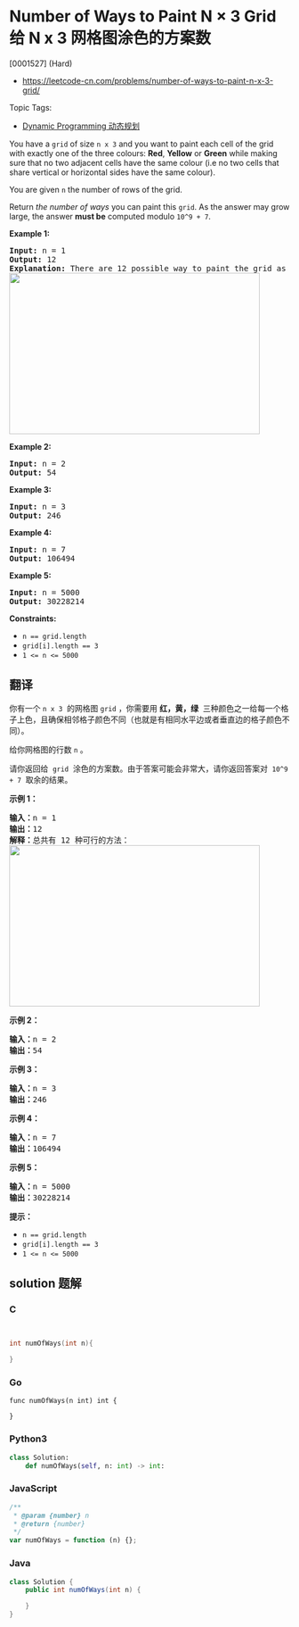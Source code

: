# Number of Ways to Paint N × 3 Grid 给 N x 3 网格图涂色的方案数

[0001527] (Hard)

- https://leetcode-cn.com/problems/number-of-ways-to-paint-n-x-3-grid/

Topic Tags:

- [Dynamic Programming 动态规划](https://leetcode-cn.com/tag/dynamic-programming/)

You have a `grid` of size `n x 3` and you want to paint each cell of the grid with exactly one of the three colours: **Red**, **Yellow** or **Green** while making sure that no two adjacent cells have the same colour (i.e no two cells that share vertical or horizontal sides have the same colour).

You are given `n` the number of rows of the grid.

Return _the number of ways_ you can paint this `grid`. As the answer may grow large, the answer **must be** computed modulo `10^9 + 7`.

**Example 1:**

<pre><strong>Input:</strong> n = 1
<strong>Output:</strong> 12
<strong>Explanation:</strong> There are 12 possible way to paint the grid as shown:
<img alt="" src="https://assets.leetcode.com/uploads/2020/03/26/e1.png" style="width: 450px; height: 289px;">
</pre>

**Example 2:**

<pre><strong>Input:</strong> n = 2
<strong>Output:</strong> 54
</pre>

**Example 3:**

<pre><strong>Input:</strong> n = 3
<strong>Output:</strong> 246
</pre>

**Example 4:**

<pre><strong>Input:</strong> n = 7
<strong>Output:</strong> 106494
</pre>

**Example 5:**

<pre><strong>Input:</strong> n = 5000
<strong>Output:</strong> 30228214
</pre>

**Constraints:**

- `n == grid.length`
- `grid[i].length == 3`
- `1 <= n <= 5000`

## 翻译

你有一个 `n x 3`  的网格图 `grid` ，你需要用 **红，黄，绿**  三种颜色之一给每一个格子上色，且确保相邻格子颜色不同（也就是有相同水平边或者垂直边的格子颜色不同）。

给你网格图的行数 `n` 。

请你返回给  `grid`  涂色的方案数。由于答案可能会非常大，请你返回答案对  `10^9 + 7`  取余的结果。

**示例 1：**

<pre><strong>输入：</strong>n = 1
<strong>输出：</strong>12
<strong>解释：</strong>总共有 12 种可行的方法：
<img alt="" src="https://assets.leetcode-cn.com/aliyun-lc-upload/uploads/2020/04/12/e1.png" style="height: 289px; width: 450px;">
</pre>

**示例 2：**

<pre><strong>输入：</strong>n = 2
<strong>输出：</strong>54
</pre>

**示例 3：**

<pre><strong>输入：</strong>n = 3
<strong>输出：</strong>246
</pre>

**示例 4：**

<pre><strong>输入：</strong>n = 7
<strong>输出：</strong>106494
</pre>

**示例 5：**

<pre><strong>输入：</strong>n = 5000
<strong>输出：</strong>30228214
</pre>

**提示：**

- `n == grid.length`
- `grid[i].length == 3`
- `1 <= n <= 5000`

## solution 题解

### C

```c


int numOfWays(int n){

}
```

### Go

```golang
func numOfWays(n int) int {

}
```

### Python3

```python
class Solution:
    def numOfWays(self, n: int) -> int:
```

### JavaScript

```javascript
/**
 * @param {number} n
 * @return {number}
 */
var numOfWays = function (n) {};
```

### Java

```java
class Solution {
    public int numOfWays(int n) {

    }
}
```
